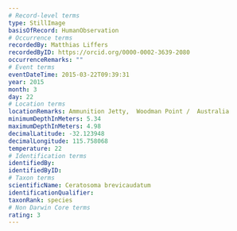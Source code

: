 ```yaml
---
# Record-level terms
type: StillImage
basisOfRecord: HumanObservation
# Occurrence terms
recordedBy: Matthias Liffers
recordedByID: https://orcid.org/0000-0002-3639-2080
occurrenceRemarks: ""
# Event terms
eventDateTime: 2015-03-22T09:39:31
year: 2015
month: 3
day: 22
# Location terms
locationRemarks: Ammunition Jetty,  Woodman Point /  Australia
minimumDepthInMeters: 5.34
maximumDepthInMeters: 4.98
decimalLatitude: -32.123948
decimalLongitude: 115.758068
temperature: 22
# Identification terms
identifiedBy: 
identifiedByID: 
# Taxon terms
scientificName: Ceratosoma brevicaudatum
identificationQualifier: 
taxonRank: species
# Non Darwin Core terms
rating: 3
---
```


